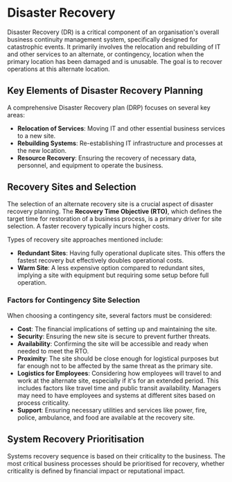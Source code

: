 # Disaster Recovery

Disaster Recovery (DR) is a critical component of an organisation's overall business continuity management system, specifically designed for catastrophic events. It primarily involves the relocation and rebuilding of IT and other services to an alternate, or contingency, location when the primary location has been damaged and is unusable. The goal is to recover operations at this alternate location.

## Key Elements of Disaster Recovery Planning

A comprehensive Disaster Recovery plan (DRP) focuses on several key areas:
*   **Relocation of Services**: Moving IT and other essential business services to a new site.
*   **Rebuilding Systems**: Re-establishing IT infrastructure and processes at the new location.
*   **Resource Recovery**: Ensuring the recovery of necessary data, personnel, and equipment to operate the business.

## Recovery Sites and Selection

The selection of an alternate recovery site is a crucial aspect of disaster recovery planning. The **Recovery Time Objective (RTO)**, which defines the target time for restoration of a business process, is a primary driver for site selection. A faster recovery typically incurs higher costs.

Types of recovery site approaches mentioned include:
*   **Redundant Sites**: Having fully operational duplicate sites. This offers the fastest recovery but effectively doubles operational costs.
*   **Warm Site**: A less expensive option compared to redundant sites, implying a site with equipment but requiring some setup before full operation.

### Factors for Contingency Site Selection

When choosing a contingency site, several factors must be considered:
*   **Cost**: The financial implications of setting up and maintaining the site.
*   **Security**: Ensuring the new site is secure to prevent further threats.
*   **Availability**: Confirming the site will be accessible and ready when needed to meet the RTO.
*   **Proximity**: The site should be close enough for logistical purposes but far enough not to be affected by the same threat as the primary site.
*   **Logistics for Employees**: Considering how employees will travel to and work at the alternate site, especially if it's for an extended period. This includes factors like travel time and public transit availability. Managers may need to have employees and systems at different sites based on process criticality.
*   **Support**: Ensuring necessary utilities and services like power, fire, police, ambulance, and food are available at the recovery site.

## System Recovery Prioritisation

Systems recovery sequence is based on their criticality to the business. The most critical business processes should be prioritised for recovery, whether criticality is defined by financial impact or reputational impact.